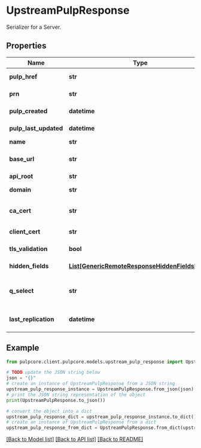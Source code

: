 # UpstreamPulpResponse

Serializer for a Server.

## Properties

Name | Type | Description | Notes
------------ | ------------- | ------------- | -------------
**pulp_href** | **str** |  | [optional] [readonly] 
**prn** | **str** | The Pulp Resource Name (PRN). | [optional] [readonly] 
**pulp_created** | **datetime** | Timestamp of creation. | [optional] [readonly] 
**pulp_last_updated** | **datetime** | Timestamp of the most recent update of the remote. | [optional] [readonly] 
**name** | **str** | A unique name for this Pulp server. | 
**base_url** | **str** | The transport, hostname, and an optional port of the Pulp server. e.g. https://example.com | 
**api_root** | **str** | The API root. Defaults to &#39;/pulp/&#39;. | 
**domain** | **str** | The domain of the Pulp server if enabled. | [optional] 
**ca_cert** | **str** | A PEM encoded CA certificate used to validate the server certificate presented by the remote server. | [optional] 
**client_cert** | **str** | A PEM encoded client certificate used for authentication. | [optional] 
**tls_validation** | **bool** | If True, TLS peer validation must be performed. | [optional] 
**hidden_fields** | [**List[GenericRemoteResponseHiddenFieldsInner]**](GenericRemoteResponseHiddenFieldsInner.md) | List of hidden (write only) fields | [optional] [readonly] 
**q_select** | **str** | Filter distributions on the upstream Pulp using complex filtering. E.g. pulp_label_select&#x3D;\&quot;foo\&quot; OR pulp_label_select&#x3D;\&quot;key&#x3D;val\&quot; | [optional] 
**last_replication** | **datetime** | Timestamp of the last replication that occurred. Equals to &#39;null&#39; if no replication task has been executed. | [optional] [readonly] 

## Example

```python
from pulpcore.client.pulpcore.models.upstream_pulp_response import UpstreamPulpResponse

# TODO update the JSON string below
json = "{}"
# create an instance of UpstreamPulpResponse from a JSON string
upstream_pulp_response_instance = UpstreamPulpResponse.from_json(json)
# print the JSON string representation of the object
print(UpstreamPulpResponse.to_json())

# convert the object into a dict
upstream_pulp_response_dict = upstream_pulp_response_instance.to_dict()
# create an instance of UpstreamPulpResponse from a dict
upstream_pulp_response_from_dict = UpstreamPulpResponse.from_dict(upstream_pulp_response_dict)
```
[[Back to Model list]](../README.md#documentation-for-models) [[Back to API list]](../README.md#documentation-for-api-endpoints) [[Back to README]](../README.md)



